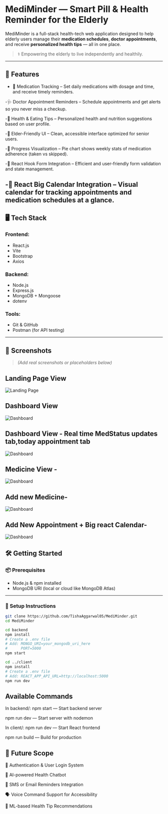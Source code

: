 #  MediMinder — Smart Pill & Health Reminder for the Elderly

MediMinder is a full-stack health-tech web application designed to help elderly users manage their **medication schedules**, **doctor appointments**, and receive **personalized health tips** — all in one place.

> ⚕️ Empowering the elderly to live independently and healthily.

<!--![MediMinder Banner](https://your-image-url-here.com/banner.png)  Replace with real image link or comment this if not ready -->

---

## 🚀 Features
- 📅 Medication Tracking – Set daily medications with dosage and time, and receive timely reminders.

-🩺 Doctor Appointment Reminders – Schedule appointments and get alerts so you never miss a checkup.

-🍲 Health & Eating Tips – Personalized health and nutrition suggestions based on user profile.

-👴 Elder-Friendly UI – Clean, accessible interface optimized for senior users.

-🔄 Progress Visualization – Pie chart shows weekly stats of medication adherence (taken vs skipped).

-🧠 React Hook Form Integration – Efficient and user-friendly form validation and state management.

-📆 React Big Calendar Integration – Visual calendar for tracking appointments and medication schedules at a glance.
---

## 🖥️ Tech Stack

### Frontend:
- React.js
- Vite
- Bootstrap
- Axios

### Backend:
- Node.js
- Express.js
- MongoDB + Mongoose
- dotenv

### Tools:
- Git & GitHub
- Postman (for API testing)
<!--- Render (for backend deployment)
- Netlify / Vercel (for frontend deployment)-->

---

## 📸 Screenshots

> *(Add real screenshots or placeholders below)*

## Landing Page View
![Landing Page](https://github.com/TishaAggarwal05/MediMinder/blob/main/screenshots/img1.png)

## Dashboard View
![Dashboard](https://github.com/TishaAggarwal05/MediMinder/blob/main/screenshots/img2.png)
## Dashboard View - Real time MedStatus updates tab,today appointment tab
![Dashboard](https://github.com/TishaAggarwal05/MediMinder/blob/main/screenshots/img3.png)
## Medicine View -
![Dashboard](https://github.com/TishaAggarwal05/MediMinder/blob/main/screenshots/img4.png)
## Add new Medicine- 
![Dashboard](https://github.com/TishaAggarwal05/MediMinder/blob/main/screenshots/img5.png)
## Add New Appointment + Big react Calendar- 
![Dashboard](https://github.com/TishaAggarwal05/MediMinder/blob/main/screenshots/img6.png)



## 🛠️ Getting Started

### 📦 Prerequisites
- Node.js & npm installed
- MongoDB URI (local or cloud like MongoDB Atlas)

---

### 🔧 Setup Instructions

```bash
git clone https://github.com/TishaAggarwal05/MediMinder.git
cd MediMinder
```
```bash
cd backend
npm install
# Create a .env file
# Add: MONGO_URI=your_mongodb_uri_here
#      PORT=5000
npm start

```
```bash
cd ../client
npm install
# Create a .env file
# Add: REACT_APP_API_URL=http://localhost:5000
npm run dev

```


## Available Commands
In backend/:
npm start — Start backend server

npm run dev — Start server with nodemon

In client/:
npm run dev — Start React frontend

npm run build — Build for production


## 🔮 Future Scope

🔐 Authentication & User Login System

🤖 AI-powered Health Chatbot

📲 SMS or Email Reminders Integration

🗣️ Voice Command Support for Accessibility

🧠 ML-based Health Tip Recommendations
